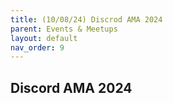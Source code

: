 ```yaml
---
title: (10/08/24) Discrod AMA 2024
parent: Events & Meetups
layout: default
nav_order: 9
---
```


## Discord AMA 2024
